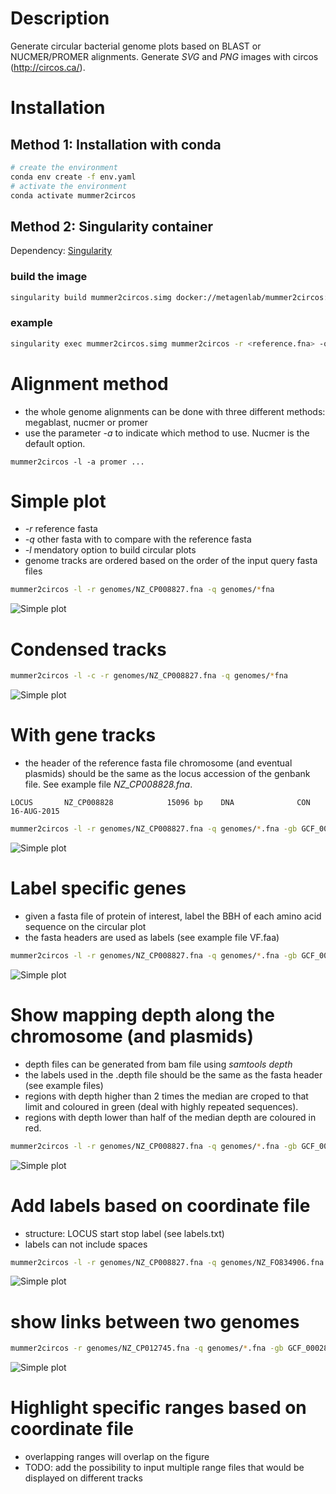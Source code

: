 # Description

Generate circular bacterial genome plots based on BLAST or NUCMER/PROMER alignments. Generate *SVG* and *PNG* images with circos (http://circos.ca/).

# Installation

## Method 1: Installation with conda


```bash
# create the environment
conda env create -f env.yaml
# activate the environment
conda activate mummer2circos
```

## Method 2: Singularity container   

Dependency: [Singularity](https://sylabs.io/guides/3.0/user-guide/installation.html)

### build the image 

```bash
singularity build mummer2circos.simg docker://metagenlab/mummer2circos:1.2
```

### example

```bash
singularity exec mummer2circos.simg mummer2circos -r <reference.fna> -q <query.fna>  -l
```


# Alignment method

- the whole genome alignments can be done with three different methods: megablast, nucmer or promer
- use the parameter *-a* to indicate which method to use. Nucmer is the default option.

```mummer2circos -l -a promer ...```

# Simple plot

- *-r* reference fasta
- *-q* other fasta with to compare with the reference fasta
- *-l* mendatory option to build circular plots
- genome tracks are ordered based on the order of the input query fasta files

```bash
mummer2circos -l -r genomes/NZ_CP008827.fna -q genomes/*fna
```

![Simple plot](examples/images/nucmer2circos_simple.png)

# Condensed tracks

```bash
mummer2circos -l -c -r genomes/NZ_CP008827.fna -q genomes/*fna
```

![Simple plot](examples/images/nucmer2circos_condensed.png)

# With gene tracks

- the header of the reference fasta file chromosome (and eventual plasmids) should be the same as the locus accession of the genbank file. See example file *NZ_CP008828.fna*.

```LOCUS       NZ_CP008828            15096 bp    DNA              CON 16-AUG-2015```

```bash
mummer2circos -l -r genomes/NZ_CP008827.fna -q genomes/*.fna -gb GCF_000281535_merged.gbk
```

![Simple plot](examples/images/nucmer2circos_gene_tracks.png)

# Label specific genes

- given a fasta file of protein of interest, label the BBH of each amino acid sequence on the circular plot
- the fasta headers are used as labels (see example file VF.faa)

```bash
mummer2circos -l -r genomes/NZ_CP008827.fna -q genomes/*.fna -gb GCF_000281535_merged.gbk -b VF.faa 
```

![Simple plot](examples/images/nucmer2circos_labels.png)

# Show mapping depth along the chromosome (and plasmids)

- depth files can be generated from bam file using *samtools depth*
- the labels used in the .depth file should be the same as the fasta header (see example files) 
- regions with depth higher than 2 times the median are croped to that limit and coloured in green (deal with highly repeated sequences).
- regions with depth lower than half of the median depth are coloured in red.

```bash
mummer2circos -l -r genomes/NZ_CP008827.fna -q genomes/*.fna -gb GCF_000281535_merged.gbk -b VF.faa -s GCF_000281535.depth
```

![Simple plot](examples/images/nucmer2circos_depth.png)

# Add labels based on coordinate file

- structure: LOCUS start stop label (see labels.txt)
- labels can not include spaces

```bash
mummer2circos -l -r genomes/NZ_CP008827.fna -q genomes/NZ_FO834906.fna -gb GCF_000281535_merged.gbk -b VF.faa -s GCF_000281535.depth -lf labels.txt
```

![Simple plot](examples/images/nucmer2circos_labels_coord.png)

# show links between two genomes 

```bash
mummer2circos -r genomes/NZ_CP012745.fna -q genomes/*.fna -gb GCF_000281535_merged.gbk -b VF.faa -s GCF_000281535.depth -lf labels.txt
```

![Simple plot](examples/images/nucmer2circos_links.png)

# Highlight specific ranges based on coordinate file

- overlapping ranges will overlap on the figure
- TODO: add the possibility to input multiple range files that would be displayed on different tracks



